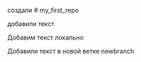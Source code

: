  создали # my_first_repo

добавили текст

Добавим текст локально


Добавили текст в новой ветке newbranch 